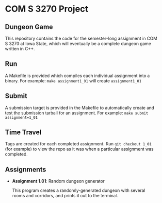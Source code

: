 # COM S 3270 Project
## Dungeon Game
This repository contains the code for the semester-long assignment in COM S 3270 at Iowa State,
which will eventually be a complete dungeon game written in C++.

## Run
A Makefile is provided which compiles each individual assignment into a binary.
For example: `make assignment1_01` will create `assignment1_01`

## Submit
A submission target is provided in the Makefile to automatically create and test the submission tarball
for an assignment.
For example: `make submit assignment=1_01`

## Time Travel
Tags are created for each completed assignment. Run `git checkout 1_01` (for example) to view the repo as it was when a particular assignment was completed.

## Assignments
* **Assignment 1.01**: Random dungeon generator

    This program creates a randomly-generated dungeon with several rooms and corridors, and prints it out to the terminal.